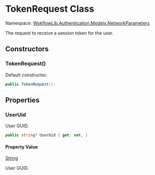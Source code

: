 # TokenRequest Class 

Namespace: [WokflowLib.Authentication.Models.NetworkParameters](WokflowLib.Authentication.Models.NetworkParameters.md)

The request to receive a session token for the user.

## Constructors

### TokenRequest()

Default constructor.

```C#
public TokenRequest();
```

## Properties 

### UserUid

User GUID.

```C#
public string? UserUid { get; set; }
```

#### Property Value

[String](https://learn.microsoft.com/en-us/dotnet/api/system.string)

User GUID.

